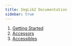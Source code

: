 ```yaml
---
title: ImgLib2 Documentation
sidebar: true
---
```


1.  [ Getting Started](getting-started)
2.  [ Accessors](accessors)
3.  [ Accessibles](accessibles)
